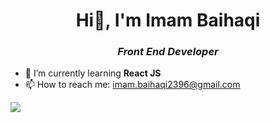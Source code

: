 <h1 align="center">Hi👋, I'm Imam Baihaqi</h1>
<h3 align="center" style="font-style: italic;">Front End Developer</h3>

- 🌱 I’m currently learning **React JS**
- 📫 How to reach me: imam.baihaqi2396@gmail.com

<p>
    <a href="[https://linkedin.bagusfe.com](https://www.linkedin.com/in/imam-baihaqi-10932819a/)" target="blank"><img src="https://img.shields.io/badge/Imam_Baihaqi-30302f?style=flat&logo=linkedin" /></a>
</p>

<!--
**ImamHaqi23/ImamHaqi23** is a ✨ _special_ ✨ repository because its `README.md` (this file) appears on your GitHub profile.

Here are some ideas to get you started:

- 🔭 I’m currently working on ...
- 🌱 I’m currently learning ...
- 👯 I’m looking to collaborate on ...
- 🤔 I’m looking for help with ...
- 💬 Ask me about ...
- 📫 How to reach me: ...
- 😄 Pronouns: ...
- ⚡ Fun fact: ...
-->
